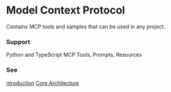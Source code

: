 # Model Context Protocol

Contains MCP tools and samples that can be used in any project.

### Support
Python and TypeScript MCP Tools, Prompts, Resources

### See

<a href="https://modelcontextprotocol.io/introduction" target="_blank">ntroduction</a>
<a href="https://modelcontextprotocol.io/docs/concepts/architecture" target="_blank">Core Architecture</a>
